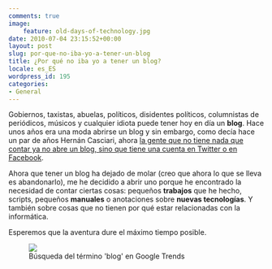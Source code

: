 ```yaml
---
comments: true
image:
    feature: old-days-of-technology.jpg
date: 2010-07-04 23:15:52+00:00
layout: post
slug: por-que-no-iba-yo-a-tener-un-blog
title: ¿Por qué no iba yo a tener un blog?
locale: es_ES
wordpress_id: 195
categories:
- General
---
```


Gobiernos, taxistas, abuelas, políticos, disidentes políticos, columnistas de periódicos, músicos y cualquier idiota puede tener hoy en día un **blog**. Hace unos años era una moda abrirse un blog y sin embargo, como decía hace un par de años Hernán Casciari, ahora [la gente que no tiene nada que contar ya no abre un blog, sino que tiene una cuenta en Twitter o en Facebook](http://orsai.es/2008/11/una_charla_sobre_la_muerte_de_los_blogs.php).

Ahora que tener un blog ha dejado de molar (creo que ahora lo que se lleva es abandonarlo), me he decidido a abrir uno porque he encontrado la necesidad de contar ciertas cosas: pequeños **trabajos** que he hecho, scripts, pequeños **manuales** o anotaciones sobre **nuevas tecnologías**. Y también sobre cosas que no tienen por qué estar relacionadas con la informática.

Esperemos que la aventura dure el máximo tiempo posible.


<figure>
	<a href="http://jllopezpino.files.wordpress.com/2010/07/google-trends-blog.png">
        <img src="http://jllopezpino.files.wordpress.com/2010/07/google-trends-blog.png">
    </a>
	<figcaption>Búsqueda del término 'blog' en Google Trends</figcaption>
</figure>

